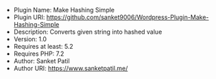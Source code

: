  * Plugin Name:       Make Hashing Simple
 * Plugin URI:        https://github.com/sanket9006/Wordpress-Plugin-Make-Hashing-Simple
 * Description:       Converts given string into hashed value
 * Version:           1.0
 * Requires at least: 5.2
 * Requires PHP:      7.2
 * Author:            Sanket Patil
 * Author URI:        https://www.sanketpatil.me/
